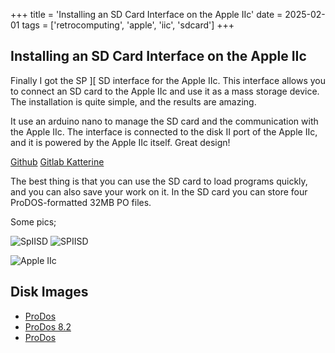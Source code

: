 +++
title = 'Installing an SD Card Interface on the Apple IIc'
date = 2025-02-01
tags = ['retrocomputing', 'apple', 'iic', 'sdcard']
+++

## Installing an SD Card Interface on the Apple IIc

Finally I got the SP ][ SD interface for the Apple IIc. This interface allows you to connect an SD card to the Apple IIc and use it as a mass storage device. The installation is quite simple, and the results are amazing.

It use an arduino nano to manage the SD card and the communication with the Apple IIc. The interface is connected to the disk II port of the Apple IIc, and it is powered by the Apple IIc itself. Great design!

[Github](https://github.com/kerokero5150/SP2SD_DIY_KIT)
[](https://ameblo.jp/keroxiee1016/entry-12819341808.html)
[Gitlab Katterine](https://gitlab.com/nyankat/smartportsd)

The best thing is that you can use the SD card to load programs quickly, and you can also save your work on it. In the SD card you can store four ProDOS-formatted 32MB PO files.

Some pics;

![SpIISD](https://i.imgur.com/eOJ5K8R.jpg)
![SPIISD](https://i.imgur.com/4jXJJGP.jpg)

![Apple IIc](https://i.imgur.com/bvQEYxZ.jpg)


## Disk Images

* [ProDos](https://wiki.reactivemicro.com/32_Meg_Hard_Drive_Image)
* [ProDos 8.2](https://downloads.reactivemicro.com/Apple%20II%20Items/Software/32%20Meg%20Hard%20Drive%20Images/)
* [ProDos](https://prodos8.com/releases/prodos-243/)

